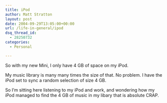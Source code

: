 ```yaml
---
title: iPod
author: Matt Stratton
layout: post
date: 2004-09-29T13:05:00+00:00
url: /life-in-general/ipod
dsq_thread_id:
  - 28250732
categories:
  - Personal

---
```

So with my new Mini, I only have 4 GB of space on my iPod.

My music library is many many times the size of that. No problem. I have the iPod set to sync a random selection of size 4 GB.

So I&#8217;m sitting here listening to my iPod and work, and wondering how my iPod managed to find the 4 GB of music in my libary that is absolute CRAP.